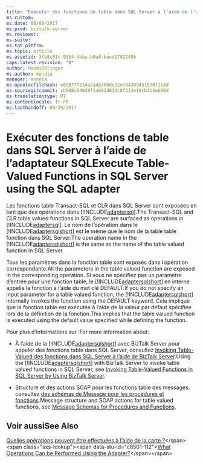 ```yaml
---
title: "Exécuter des fonctions de table dans SQL Server à l’aide de l’adaptateur SQL | Documents Microsoft"
ms.custom: 
ms.date: 06/08/2017
ms.prod: biztalk-server
ms.reviewer: 
ms.suite: 
ms.tgt_pltfrm: 
ms.topic: article
ms.assetid: 3fb8c81c-9384-4eba-b0a0-baed1782245b
caps.latest.revision: "8"
author: MandiOhlinger
ms.author: mandia
manager: anneta
ms.openlocfilehash: e69877f214a2a4b700de22ec043094510707114d
ms.sourcegitcommit: cb908c540d8f1a692d01dc8f313e16cb4b4e696d
ms.translationtype: MT
ms.contentlocale: fr-FR
ms.lasthandoff: 09/20/2017
---
```

# <a name="execute-table-valued-functions-in-sql-server-using-the-sql-adapter"></a><span data-ttu-id="c8501-102">Exécuter des fonctions de table dans SQL Server à l’aide de l’adaptateur SQL</span><span class="sxs-lookup"><span data-stu-id="c8501-102">Execute Table-Valued Functions in SQL Server using the SQL adapter</span></span>
<span data-ttu-id="c8501-103">Les fonctions table Transact-SQL et CLR dans SQL Server sont exposées en tant que des opérations dans [!INCLUDE[adaptersql](../../includes/adaptersql-md.md)].</span><span class="sxs-lookup"><span data-stu-id="c8501-103">The Transact-SQL and CLR table valued functions in SQL Server are surfaced as operations in [!INCLUDE[adaptersql](../../includes/adaptersql-md.md)].</span></span> <span data-ttu-id="c8501-104">Le nom de l’opération dans le [!INCLUDE[adaptersqlshort](../../includes/adaptersqlshort-md.md)] est le même que le nom de la table table fonction dans SQL Server.</span><span class="sxs-lookup"><span data-stu-id="c8501-104">The operation name in the [!INCLUDE[adaptersqlshort](../../includes/adaptersqlshort-md.md)] is the same as the name of the table valued function in SQL Server.</span></span>  
  
 <span data-ttu-id="c8501-105">Tous les paramètres dans la fonction table sont exposés dans l’opération correspondante.</span><span class="sxs-lookup"><span data-stu-id="c8501-105">All the parameters in the table valued function are exposed in the corresponding operation.</span></span> <span data-ttu-id="c8501-106">Si vous ne spécifiez pas un paramètre d’entrée pour une fonction table, le [!INCLUDE[adaptersqlshort](../../includes/adaptersqlshort-md.md)] en interne appelle la fonction à l’aide du mot clé DEFAULT.</span><span class="sxs-lookup"><span data-stu-id="c8501-106">If you do not specify an input parameter for a table valued function, the [!INCLUDE[adaptersqlshort](../../includes/adaptersqlshort-md.md)] internally invokes the function using the DEFAULT keyword.</span></span> <span data-ttu-id="c8501-107">Cela implique que la fonction table est exécutée à l’aide de la valeur par défaut spécifiée lors de la définition de la fonction.</span><span class="sxs-lookup"><span data-stu-id="c8501-107">This implies that the table valued function is executed using the default value specified while defining the function.</span></span>  
  
 <span data-ttu-id="c8501-108">Pour plus d’informations sur :</span><span class="sxs-lookup"><span data-stu-id="c8501-108">For more information about:</span></span>  
  
-   <span data-ttu-id="c8501-109">À l’aide de la [!INCLUDE[adaptersqlshort](../../includes/adaptersqlshort-md.md)] avec BizTalk Server pour appeler des fonctions table dans SQL Server, consultez [Invoking Table-Valued des fonctions dans SQL Server à l’aide de BizTalk Server](../../adapters-and-accelerators/adapter-sql/invoke-table-valued-functions-in-sql-server-using-biztalk-server.md).</span><span class="sxs-lookup"><span data-stu-id="c8501-109">Using the [!INCLUDE[adaptersqlshort](../../includes/adaptersqlshort-md.md)] with BizTalk Server to invoke table valued functions in SQL Server, see [Invoking Table-Valued Functions in SQL Server by Using BizTalk Server](../../adapters-and-accelerators/adapter-sql/invoke-table-valued-functions-in-sql-server-using-biztalk-server.md).</span></span>  
  
-   <span data-ttu-id="c8501-110">Structure et des actions SOAP pour les fonctions table des messages, consultez [des schémas de Message pour les procédures et fonctions](../../adapters-and-accelerators/adapter-sql/message-schemas-for-procedures-and-functions.md).</span><span class="sxs-lookup"><span data-stu-id="c8501-110">Message structure and SOAP actions for table valued functions, see [Message Schemas for Procedures and Functions](../../adapters-and-accelerators/adapter-sql/message-schemas-for-procedures-and-functions.md).</span></span>  
  
## <a name="see-also"></a><span data-ttu-id="c8501-111">Voir aussi</span><span class="sxs-lookup"><span data-stu-id="c8501-111">See Also</span></span>  
 <span data-ttu-id="c8501-112">[Quelles opérations peuvent être effectuées à l’aide de la carte ?](https://msdn.microsoft.com/library/cc185435(v=bts.10).aspx)</span><span class="sxs-lookup"><span data-stu-id="c8501-112">[What Operations Can be Performed Using the Adapter?](https://msdn.microsoft.com/library/cc185435(v=bts.10).aspx)</span></span>